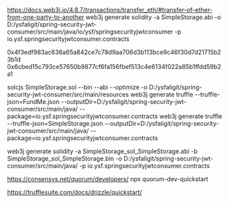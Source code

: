 https://docs.web3j.io/4.8.7/transactions/transfer_eth/#transfer-of-ether-from-one-party-to-another
web3j generate solidity -a SimpleStorage.abi -o D:/ysfaligit/spring-security-jwt-consumer/src/main/java/io/ysf/springsecurityjwtconsumer -p io.ysf.springsecurityjwtconsumer.contracts

0x4f3edf983ac636a65a842ce7c78d9aa706d3b113bce9c46f30d7d21715b23b1d
0x6cbed15c793ce57650b9877cf6fa156fbef513c4e6134f022a85b1ffdd59b2a1


solcjs SimpleStorage.sol --bin --abi --optimize -o D:/ysfaligit/spring-security-jwt-consumer/src/main/resources
web3j generate truffle --truffle-json=FundMe.json --outputDir=D:/ysfaligit/spring-security-jwt-consumer/src/main/java/ --package=io.ysf.springsecurityjwtconsumer.contracts
web3j generate truffle --truffle-json=SimpleStorage.json --outputDir=D:/ysfaligit/spring-security-jwt-consumer/src/main/java/ --package=io.ysf.springsecurityjwtconsumer.contracts


web3j generate solidity -a SimpleStorage_sol_SimpleStorage.abi -b SimpleStorage_sol_SimpleStorage.bin -o D:/ysfaligit/spring-security-jwt-consumer/src/main/java/ -p io.ysf.springsecurityjwtconsumer.contracts


https://consensys.net/quorum/developers/
npx quorum-dev-quickstart

https://trufflesuite.com/docs/drizzle/quickstart/
